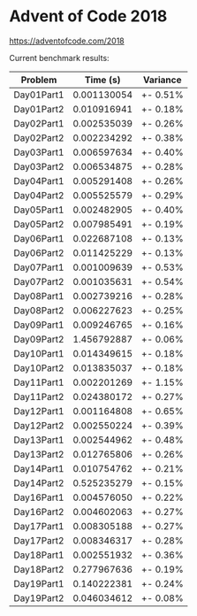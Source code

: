 Advent of Code 2018
===================

https://adventofcode.com/2018

Current benchmark results:

|Problem|Time (s)|Variance|
|-|-|-|
|Day01Part1|0.001130054|+-  0.51%|
|Day01Part2|0.010916941|+-  0.18%|
|Day02Part1|0.002535039|+-  0.26%|
|Day02Part2|0.002234292|+-  0.38%|
|Day03Part1|0.006597634|+-  0.40%|
|Day03Part2|0.006534875|+-  0.28%|
|Day04Part1|0.005291408|+-  0.26%|
|Day04Part2|0.005525579|+-  0.29%|
|Day05Part1|0.002482905|+-  0.40%|
|Day05Part2|0.007985491|+-  0.19%|
|Day06Part1|0.022687108|+-  0.13%|
|Day06Part2|0.011425229|+-  0.13%|
|Day07Part1|0.001009639|+-  0.53%|
|Day07Part2|0.001035631|+-  0.54%|
|Day08Part1|0.002739216|+-  0.28%|
|Day08Part2|0.006227623|+-  0.25%|
|Day09Part1|0.009246765|+-  0.16%|
|Day09Part2|1.456792887|+-  0.06%|
|Day10Part1|0.014349615|+-  0.18%|
|Day10Part2|0.013835037|+-  0.18%|
|Day11Part1|0.002201269|+-  1.15%|
|Day11Part2|0.024380172|+-  0.27%|
|Day12Part1|0.001164808|+-  0.65%|
|Day12Part2|0.002550224|+-  0.39%|
|Day13Part1|0.002544962|+-  0.48%|
|Day13Part2|0.012765806|+-  0.26%|
|Day14Part1|0.010754762|+-  0.21%|
|Day14Part2|0.525235279|+-  0.15%|
|Day16Part1|0.004576050|+-  0.22%|
|Day16Part2|0.004602063|+-  0.27%|
|Day17Part1|0.008305188|+-  0.27%|
|Day17Part2|0.008346317|+-  0.28%|
|Day18Part1|0.002551932|+-  0.36%|
|Day18Part2|0.277967636|+-  0.19%|
|Day19Part1|0.140222381|+-  0.24%|
|Day19Part2|0.046034612|+-  0.08%|
